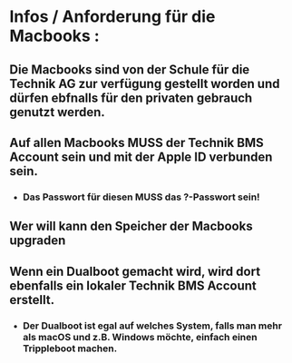 # Infos / Anforderung für die Macbooks : 
## Die Macbooks sind von der Schule für die Technik AG zur verfügung gestellt worden und dürfen ebfnalls für den privaten gebrauch genutzt werden.
## Auf allen Macbooks MUSS der Technik BMS Account sein und mit der Apple ID verbunden sein. 
- ### Das Passwort für diesen MUSS das ?-Passwort sein!
## Wer will kann den Speicher der Macbooks upgraden 
## Wenn ein Dualboot gemacht wird, wird dort ebenfalls ein lokaler Technik BMS Account erstellt. 
- ### Der Dualboot ist egal auf welches System, falls man mehr als macOS und z.B. Windows möchte, einfach einen Trippleboot machen.
